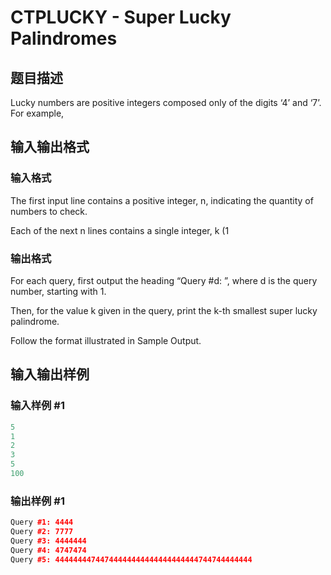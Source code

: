 # CTPLUCKY - Super Lucky Palindromes

## 题目描述

Lucky numbers are positive integers composed only of the digits ‘4’ and ‘7’. For example,

## 输入输出格式

### 输入格式

The first input line contains a positive integer, n, indicating the quantity of numbers to check.

Each of the next n lines contains a single integer, k (1

### 输出格式

For each query, first output the heading “Query #d: ”, where d is the query number, starting with 1.

Then, for the value k given in the query, print the k-th smallest super lucky palindrome.

Follow the format illustrated in Sample Output.

## 输入输出样例

### 输入样例 #1

```cpp
5
1
2
3
5
100
```


### 输出样例 #1

```cpp
Query #1: 4444
Query #2: 7777
Query #3: 4444444
Query #4: 4747474
Query #5: 44444444744744444444444444444444744744444444
```


